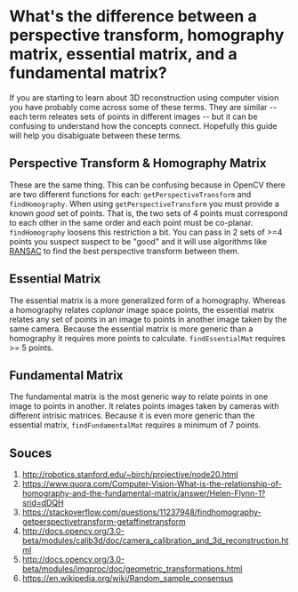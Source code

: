 # What's the difference between a perspective transform, homography matrix, essential matrix, and a fundamental matrix? 

If you are starting to learn about 3D reconstruction using computer vision you have probably come across some of these terms. They are similar -- each term releates sets of points in different images -- but it can be confusing to understand how the concepts connect. Hopefully this guide will help you disabiguate between these terms. 

## Perspective Transform & Homography Matrix

These are the same thing. This can be confusing because in OpenCV there are two different functions for each: `getPerspectiveTransform` and `findHomography`. When using `getPerspectiveTransform` you must provide a known _good_ set of points. That is, the two sets of 4 points must correspond to each other in the same order and each point must be co-planar. `findHomography` loosens this restriction a bit. You can pass in 2 sets of >=4 points you suspect suspect to be "good" and it will use algorithms like [RANSAC](https://en.wikipedia.org/wiki/Random_sample_consensus) to find the best perspective transform between them. 

## Essential Matrix

The essential matrix is a more generalized form of a homography. Whereas a homography relates *coplanar* image space points, the essential matrix relates any set of points in an image to points in another image taken by the same camera. Because the essential matrix is more generic than a homography it requires more points to calculate. `findEssentialMat` requires >= 5 points.

## Fundamental Matrix

The fundamental matrix is the most generic way to relate points in one image to points in another. It relates points images taken by cameras with different intrisic matrices. Because it is even more generic than the essential matrix, `findFundamentalMat` requires a minimum of 7 points. 

## Souces

1. http://robotics.stanford.edu/~birch/projective/node20.html
2. https://www.quora.com/Computer-Vision-What-is-the-relationship-of-homography-and-the-fundamental-matrix/answer/Helen-Flynn-1?srid=dDQH
3. https://stackoverflow.com/questions/11237948/findhomography-getperspectivetransform-getaffinetransform
4. http://docs.opencv.org/3.0-beta/modules/calib3d/doc/camera_calibration_and_3d_reconstruction.html
5. http://docs.opencv.org/3.0-beta/modules/imgproc/doc/geometric_transformations.html
6. https://en.wikipedia.org/wiki/Random_sample_consensus


